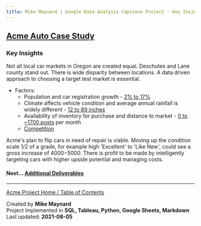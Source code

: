 ```yaml
---
title: Mike Maynard | Google Data Analysis Capstone Project - Key Insights
---
```

## [Acme Auto Case Study](/capstone/)

### Key Insights


Not all local car markets in Oregon are created equal.  Deschutes and Lane county stand out. There is wide disparity between locations. A  data driven approach to choosing a target test market is essential.

* Factors:
  - Population and car registration growth - [2% to 17%](growth_table.html)
  - Climate affects vehicle condition and average annual rainfall is widely different - [12 to  89 inches](precip_table.html)
  - Availability of inventory for purchase and distance to market - [0 to ~1700 posts](posting_table.html) per month
  - [Competition](comp_table.html)

Acme's plan to flip cars in need of repair is viable. Moving up the condition scale 1/2 of a grade, for example high 'Excellent' to 'Like New', could see a gross increase of $4000-$5000. There is profit to be made by intelligently targeting cars with higher upside potential and managing costs.  

#### Next... [Additional Deliverables](deliverables.html)




---
[Acme Project Home / Table of Contents](./)

Created by **Mike Maynard**<BR>
Project Implemented in **SQL, Tableau, Python, Google Sheets, Markdown**<BR>
Last updated:  **2021-08-05**
